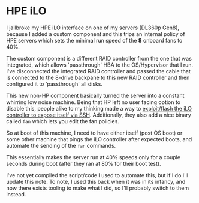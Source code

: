 # HPE iLO

I jailbroke my HPE iLO interface on one of my servers (DL360p Gen8), because I added a custom component and
this trips an internal policy of HPE servers which sets the minimal run speed of the **8** onboard fans to 40%.

The custom component is a different RAID controller from the one that was integrated, which allows 'passthrough' HBA to the OS/Hypervisor that I run.
I've disconnected the integrated RAID controller and passed the cable that is connected to the 8-drive backpane to this new RAID controller and then configured it to 'passthrough' all disks.

This new non-HP component basically turned the server into a constant whirring low noise machine. Being that HP left no user facing option to disable this,
people alike to my thinking made a way to [exploit/flash the iLO controller to expose itself via SSH](https://github.com/That-Guy-Jack/HP-ILO-Fan-Control). Additionally, they also add a nice binary called `fan` which lets you edit the fan policies.

So at boot of this machine, I need to have either itself (post OS boot) or some other machine that pings the iLO controller after expected boots, and automate the sending of the `fan` commands.

This essentially makes the server run at 40% speeds only for a couple seconds during boot (after they ran at 80% for their boot test).

I've not yet compiled the script/code I used to automate this, but if I do I'll update this note. 
To note, I used this back when it was in its infancy, and now there exists tooling to make what I did, so I'll probably switch to them instead.